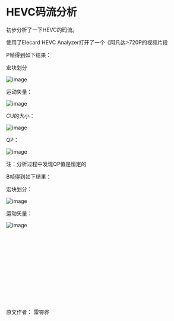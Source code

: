 # HEVC码流分析

初步分析了一下HEVC的码流。

使用了Elecard HEVC Analyzer打开了一个《阿凡达>720P的视频片段

P帧得到如下结果：

宏块划分

![image](https://user-images.githubusercontent.com/87458342/127624409-3feab762-ee7b-4042-9e3a-8a4d317ef572.png)

运动矢量：

![image](https://user-images.githubusercontent.com/87458342/127624455-8060f77a-d377-4de6-9f4e-5a1555d337d0.png)

CU的大小：

![image](https://user-images.githubusercontent.com/87458342/127624475-fd91e3f6-f9e1-4706-a2ce-8629333f51c9.png)

QP：

![image](https://user-images.githubusercontent.com/87458342/127624498-8ffd3607-5a58-4a76-99a5-964066651b78.png)

注：分析过程中发现QP值是恒定的

B帧得到如下结果：

宏块划分：

![image](https://user-images.githubusercontent.com/87458342/127624557-f5ecb91c-333e-49c6-94d3-d1e511fd4b79.png)

运动矢量：

![image](https://user-images.githubusercontent.com/87458342/127624531-f5d90b5d-bb1f-4e9a-b91b-615d64e2ad9b.png)


<br/>
<br/>
<br/>
<br/>
<br/>
<br/>
<br/>
<br/>
<br/>
<br/>
<br/>

原文作者： 雷霄骅
